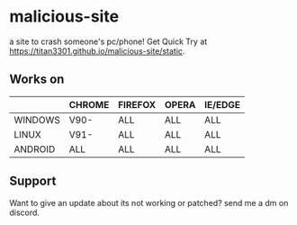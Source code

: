 # malicious-site
a site to crash someone's pc/phone! Get Quick Try at https://titan3301.github.io/malicious-site/static.
## Works on
|         | CHROME | FIREFOX | OPERA | IE/EDGE |
|---------|--------|---------|-------|---------|
| WINDOWS | V90-   | ALL     | ALL   | ALL     |
| LINUX   | V91-   | ALL     | ALL   | ALL     |
| ANDROID | ALL    | ALL     | ALL   | ALL     |
## Support
Want to give an update about its not working or patched? send me a dm on discord.
